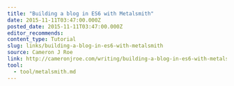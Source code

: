 ```yaml
---
title: "Building a blog in ES6 with Metalsmith"
date: 2015-11-11T03:47:00.000Z
posted_date: 2015-11-11T03:47:00.000Z
editor_recommends:
content_type: Tutorial
slug: links/building-a-blog-in-es6-with-metalsmith
source: Cameron J Roe
link: http://cameronjroe.com/writing/building-a-blog-in-es6-with-metalsmith/
tool:
  - tool/metalsmith.md
---
```





